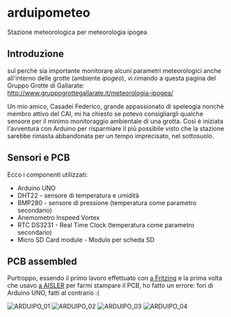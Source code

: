 # arduipometeo
Stazione meteorologica per meteorologia ipogea

## Introduzione
sul perchè sia importante monitorare alcuni parametri meteorologici anche all'interno delle grotte (ambiente _ipogeo_),
vi rimando a questa pagina del Gruppo Grotte di Gallarate: http://www.gruppogrottegallarate.it/meteorologia-ipogea/

Un mio amico, Casadei Federico, grande appassionato di speleogia nonchè membro attivo del CAI, mi ha chiesto se potevo consigliargli qualche sensore per il minimo monitoraggio ambientale di una grotta.
Così è iniziata l'avventura con Arduino per risparmiare il più possibile visto che la stazione sarebbe rimasta abbandonata per un tempo imprecisato, nel sottosuolo.

## Sensori e PCB
Ecco i componenti utilizzati: 
- Arduino UNO
- DHT22 - sensore di temperatura e umidità 
- BMP280 - sensore di pressione (temperatura come parametro secondario)
- Anemometro Inspeed Vortex
- RTC DS3231 - Real Time Clock (temperatura come parametro secondario)
- Micro SD Card module - Modulo per scheda SD
 
## PCB assembled
Purtroppo, essendo il primo lavoro effettuato con [a Fritzing](http://fritzing.org/home/) e la prima volta che usavo [a AISLER](https://github.com/iz0qwm/arduipometeo-8c5c2d39-25d2-4da6-ba8e-bfbf6c96123a) per farmi stampare il PCB, ho fatto un errore:
fori di Arduino UNO, fatti al contrario :(

![ARDUIPO_01](http://www.kwos.it/joomla/images/ARDUIPO_01.JPG)
![ARDUIPO_02](http://www.kwos.it/joomla/images/ARDUIPO_02.JPG)
![ARDUIPO_03](http://www.kwos.it/joomla/images/ARDUIPO_03.JPG)
![ARDUIPO_04](http://www.kwos.it/joomla/images/ARDUIPO_04.JPG)
